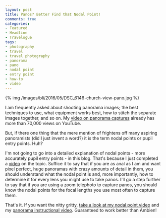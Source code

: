 ```yaml
---
layout: post
title: Panos? Better Find that Nodal Point!
comments: true
categories:
- Featured
- Headline
- Travelogue
tags:
- photography
- travel
- travel photography
- panorama
- pano
- nodal point
- entry point
- how-to
- video
---
```


{% img /images/bli/2016/05/DSC_6146-church-view-pano.jpg %}

I am frequently asked about shooting panorama images; the best techniques to use, what equipment works best, how to stitch the separate images together, and so on. My [video on panorama captures](https://youtu.be/edgmob9gtQ4) already has more than 70,000 views on YouTube.  

<!--more-->

But, if there one thing that the mere mention of frightens off many aspiring panoramists (did I just invent a word?) it is the term nodal points or pupil entry points. Huh?

I'm not going to go into a detailed explanation of nodal points - more accurately pupil entry points - in this blog. That's because I just completed a [video](https://youtu.be/IFQHoCjFTn8) on the topic. Suffice it to say that if you are as anal as I am and want pixel perfect, huge panoramas with crazy amounts of detail in them, you should understand what the nodal point is and, more importantly, how to determine it for every lens you might use to take panos. I'll go a step further to say that if you are using a zoom telephoto to capture panos, you should know the nodal points for the focal lengths you use most often to capture them. 

That's it. If you want the nitty gritty, [take a look at my nodal point video](https://youtu.be/IFQHoCjFTn8) and my [panorama instructional video](https://youtu.be/edgmob9gtQ4). Guaranteed to work better than Ambien!